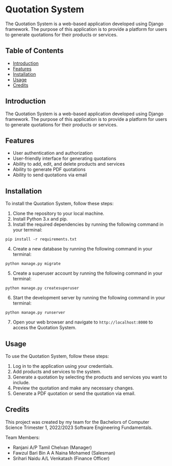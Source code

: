 # Quotation System

The Quotation System is a web-based application developed using Django framework. The purpose of this application is to provide a platform for users to generate quotations for their products or services. 

## Table of Contents

- [Introduction](#introduction)
- [Features](#features)
- [Installation](#installation)
- [Usage](#usage)
- [Credits](#credits)

## Introduction

The Quotation System is a web-based application developed using Django framework. The purpose of this application is to provide a platform for users to generate quotations for their products or services. 

## Features

- User authentication and authorization
- User-friendly interface for generating quotations
- Ability to add, edit, and delete products and services
- Ability to generate PDF quotations
- Ability to send quotations via email

## Installation

To install the Quotation System, follow these steps:

1. Clone the repository to your local machine.
2. Install Python 3.x and pip.
3. Install the required dependencies by running the following command in your terminal:

```
pip install -r requirements.txt
```

4. Create a new database by running the following command in your terminal:

```
python manage.py migrate
```

5. Create a superuser account by running the following command in your terminal:

```
python manage.py createsuperuser
```

6. Start the development server by running the following command in your terminal:

```
python manage.py runserver
```

7. Open your web browser and navigate to `http://localhost:8000` to access the Quotation System.

## Usage

To use the Quotation System, follow these steps:

1. Log in to the application using your credentials.
2. Add products and services to the system.
3. Generate a quotation by selecting the products and services you want to include.
4. Preview the quotation and make any necessary changes.
5. Generate a PDF quotation or send the quotation via email.

## Credits

This project was created by my team for the Bachelors of Computer Science Trimester 1, 2022/2023 Software Engineering Fundamentals.

Team Members:
- Ranjani A/P Tamil Chelvan (Manager)
- Fawzul Bari Bin A A Naina Mohamed (Salesman)
- Srihari Naidu A/L Venkatash (Finance Officer)
